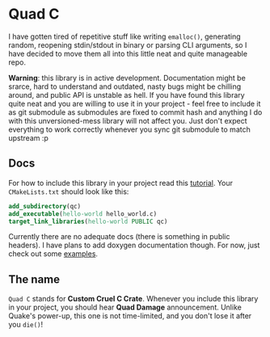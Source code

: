 # Quad C

I have gotten tired of repetitive stuff like writing `emalloc()`,
generating random, reopening stdin/stdout in binary or parsing
CLI arguments, so I have decided to move them all into this little
neat and quite manageable repo.

**Warning**: this library is in active development. Documentation might be 
srarce, hard to understand and outdated, nasty bugs might be chilling around,
and public API is unstable as hell. If you have found this library quite
neat and you are willing to use it in your project - feel free to include
it as git submodule as submodules are fixed to commit hash and anything
I do with this unversioned-mess library will not affect you. Just don't
expect everything to work correctly whenever you sync git submodule to
match upstream :p 

## Docs

For how to include this library in your project read this
[tutorial](https://git-scm.com/book/en/v2/Git-Tools-Submodules).
Your `CMakeLists.txt` should look like this:

```cmake
add_subdirectory(qc)
add_executable(hello-world hello_world.c)
target_link_libraries(hello-world PUBLIC qc)
```

Currently there are no adequate docs (there is something in public headers).
I have plans to add doxygen documentation though.
For now, just check out some [examples](examples/).


## The name

`Quad C` stands for **Custom Cruel C Crate**.
Whenever you include this library in your project,
you should hear **Quad Damage** announcement.
Unlike Quake's power-up, this one is not time-limited,
and you don't lose it after you `die()`!
